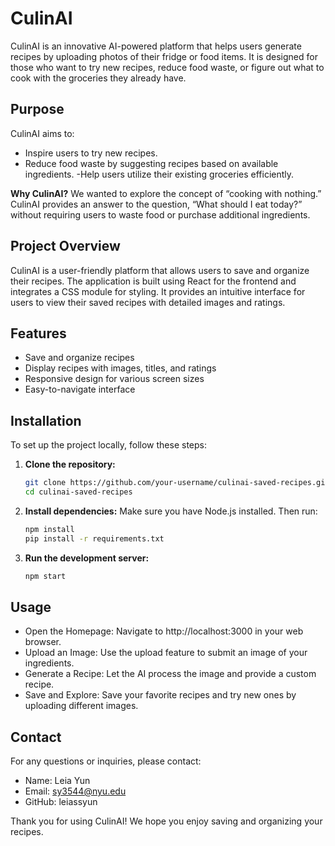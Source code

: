 # CulinAI 

CulinAI is an innovative AI-powered platform that helps users generate recipes by uploading photos of their fridge or food items. It is designed for those who want to try new recipes, reduce food waste, or figure out what to cook with the groceries they already have.

## Purpose
CulinAI aims to:
- Inspire users to try new recipes.
- Reduce food waste by suggesting recipes based on available ingredients.
-Help users utilize their existing groceries efficiently.

**Why CulinAI?**
We wanted to explore the concept of “cooking with nothing.” CulinAI provides an answer to the question, “What should I eat today?” without requiring users to waste food or purchase additional ingredients.

## Project Overview

CulinAI is a user-friendly platform that allows users to save and organize their recipes. The application is built using React for the frontend and integrates a CSS module for styling. It provides an intuitive interface for users to view their saved recipes with detailed images and ratings.

## Features

- Save and organize recipes
- Display recipes with images, titles, and ratings
- Responsive design for various screen sizes
- Easy-to-navigate interface

## Installation

To set up the project locally, follow these steps:

1. **Clone the repository:**
   ```bash
   git clone https://github.com/your-username/culinai-saved-recipes.git
   cd culinai-saved-recipes
   ```

2. **Install dependencies:**
Make sure you have Node.js installed. Then run:

    ```bash
   npm install
   pip install -r requirements.txt
   
   ```
3. **Run the development server:**

   ```bash
   npm start
   ```

## Usage
- Open the Homepage: Navigate to http://localhost:3000 in your web browser.
- Upload an Image: Use the upload feature to submit an image of your ingredients.
- Generate a Recipe: Let the AI process the image and provide a custom recipe.
- Save and Explore: Save your favorite recipes and try new ones by uploading different images.

## Contact
For any questions or inquiries, please contact:

- Name: Leia Yun
- Email: sy3544@nyu.edu
- GitHub: leiassyun
  
Thank you for using CulinAI! We hope you enjoy saving and organizing your recipes.
